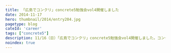 ```yaml
---
title: 「広島でコンクリ」concrete5勉強会vol4開催しました
date: 2014-11-17
hero: thumbnail/2014/entry204.jpg
pagetype: blog
cateId: 'career'
tags: ["concrete5"]
description: 11/16（日）「広島でコンクリ」concrete5勉強会vol4開催しました。コンクリートファイブジャパンのCCOのKatzさんをお招きして、concrere5の基本操作から、カスタム事例、本家PortlandLabsのレポートを聞くこともできました。
noindex: true
---
```

